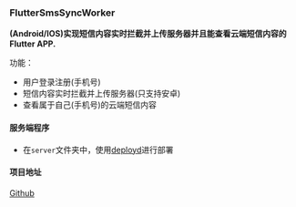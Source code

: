 ### FlutterSmsSyncWorker

**(Android/IOS)实现短信内容实时拦截并上传服务器并且能查看云端短信内容的Flutter APP.**

功能：

- 用户登录注册(手机号)
- 短信内容实时拦截并上传服务器(只支持安卓)
- 查看属于自己(手机号)的云端短信内容

#### 服务端程序

- 在`server`文件夹中，使用[deployd](https://github.com/deployd/deployd)进行部署

#### 项目地址

[Github](https://github.com/Kingtous/FlutterSmsSyncWorker)


